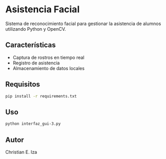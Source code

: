 # Asistencia Facial

Sistema de reconocimiento facial para gestionar la asistencia de alumnos utilizando Python y OpenCV.

## Características

- Captura de rostros en tiempo real
- Registro de asistencia
- Almacenamiento de datos locales

## Requisitos

```bash
pip install -r requirements.txt
```

## Uso

```bash
python interfaz_gui-3.py
```

## Autor

Christian E. Iza
